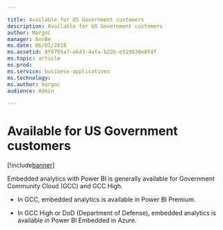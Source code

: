 ```yaml
---

title: Available for US Government customers
description: Available for US Government customers
author: MargoC
manager: AnnBe
ms.date: 06/01/2018
ms.assetid: 8f0795a7-a643-4afa-b22b-e519830e8f4f
ms.topic: article
ms.prod: 
ms.service: business-applications
ms.technology: 
ms.author: margoc
audience: Admin

---
```

#  Available for US Government customers




[!include[banner](../../../includes/banner.md)]

Embedded analytics with Power BI is generally available for Government Community
Cloud (GCC) and GCC High.

-   In GCC, embedded analytics is available in Power BI Premium.

-   In GCC High or DoD (Department of Defense), embedded analytics is available
    in Power BI Embedded in Azure.
